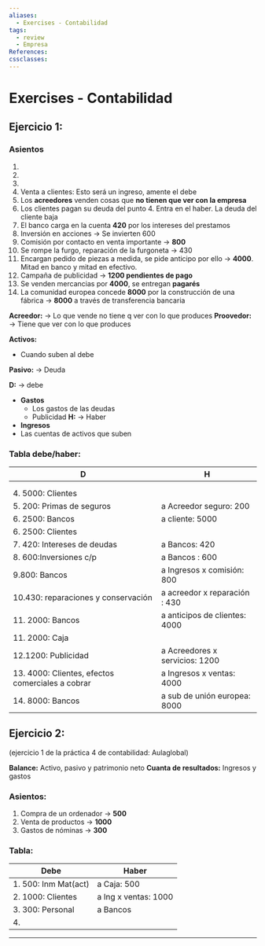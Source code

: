 ```yaml
---
aliases:
  - Exercises - Contabilidad
tags:
  - review
  - Empresa
References: 
cssclasses:
---
```

# Exercises - Contabilidad

## Ejercicio 1:

### Asientos
1. 
2. 
3. 
4. Venta a clientes: Esto será un ingreso, amente el debe
5. Los **acreedores** venden cosas que **no tienen que ver con la empresa**
6. Los clientes pagan su deuda del punto 4. Entra en el haber. La deuda del cliente baja
7. El banco carga en la cuenta **420** por los intereses del prestamos
8. Inversión en acciones → Se invierten 600
9. Comisión por contacto en venta importante → **800**
10. Se rompe la furgo, reparación de la furgoneta → 430
11. Encargan pedido de piezas a medida, se pide anticipo por ello → **4000**. Mitad en banco y mitad en efectivo.
12. Campaña de publicidad → **1200 pendientes de pago**
13. Se venden mercancias por **4000**, se entregan **pagarés**
14. La comunidad europea concede **8000** por la construcción de una fábrica → **8000** a través de transferencia bancaria


**Acreedor:** → Lo que vende no tiene q ver con lo que produces
**Proovedor:** → Tiene que ver con lo que produces

**Activos:**
+ Cuando suben al debe

**Pasivo:** → Deuda


**D:** → debe

+ **Gastos** 
	+ Los gastos de las deudas
	+ Publicidad
**H:** → Haber
+ **Ingresos** 
+ Las cuentas de activos que suben
### Tabla debe/haber:

| D                                                | H                              |
| ------------------------------------------------ | ------------------------------ |
|                                                  |                                |
|                                                  |                                |
| 4. 5000: Clientes                                |                                |
| 5. 200: Primas de seguros                        | a Acreedor seguro: 200         |
| 6. 2500:  Bancos                                 | a cliente: 5000                |
| 6. 2500: Clientes                                |                                |
| 7. 420: Intereses de deudas                      | a Bancos: 420                  |
| 8. 600:Inversiones c/p                           | a Bancos : 600                 |
| 9.800: Bancos                                    | a Ingresos x comisión: 800     |
| 10.430: reparaciones y conservación              | a acreedor x reparación : 430  |
| 11. 2000: Bancos                                 | a anticipos de clientes: 4000  |
| 11. 2000: Caja                                   |                                |
| 12.1200:  Publicidad                             | a Acreedores x servicios: 1200 |
| 13. 4000: Clientes, efectos comerciales a cobrar | a Ingresos x ventas: 4000      |
| 14. 8000: Bancos                                 | a sub de unión europea: 8000   |

## Ejercicio 2: 
(ejercicio 1 de la práctica 4 de contabilidad: Aulaglobal)

**Balance:** Activo, pasivo y patrimonio neto
**Cuanta de resultados:** Ingresos y gastos
### Asientos:
1. Compra de un ordenador → **500**
2. Venta de productos → **1000**
3. Gastos de nóminas → **300**
### Tabla:

| Debe                 | Haber                |
| -------------------- | -------------------- |
| 1. 500: Inm Mat(act) | a Caja: 500          |
| 2. 1000: Clientes    | a Ing x ventas: 1000 |
| 3. 300: Personal     | a Bancos             |
| 4.                   |                      |

***

